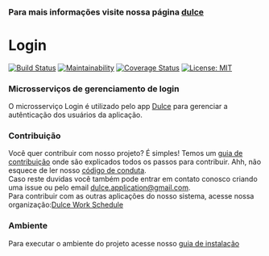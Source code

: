 ### Para mais informações visite nossa página [dulce](https://fga-gpp-mds.github.io/2018.1-Dulce_App/index.html)
# Login
[![Build Status](https://travis-ci.org/Dulce-Work-Schedule/2018.1-Dulce_Login.svg?branch=master)](https://travis-ci.org/Dulce-Work-Schedule/2018.1-Dulce_Login)
[![Maintainability](https://api.codeclimate.com/v1/badges/9b8d0ce78d370c5b60ff/maintainability)](https://codeclimate.com/github/Dulce-Work-Schedule/2018.1-Dulce_Login/maintainability)
[![Coverage Status](https://coveralls.io/repos/github/Dulce-Work-Schedule/2018.1-Dulce_Login/badge.svg?branch=)](https://coveralls.io/github/Dulce-Work-Schedule/2018.1-Dulce_Login?branch=)
[![License: MIT](https://img.shields.io/badge/License-MIT-yellow.svg)](https://opensource.org/licenses/MIT)

### Microsserviços de gerenciamento de login

O microsserviço Login é utilizado pelo app [Dulce](https://dulce-work-schedule.github.io/2018.1-Dulce_App/) para gerenciar a autênticação dos usuários da aplicação.


### Contribuição
Você quer contribuir com nosso projeto? É simples! Temos um [guia de contribuição](CONTRIBUTING.md) onde são explicados todos os passos para contribuir. Ahh, não esquece de ler nosso [código de conduta](CODE_OF_CONDUCT.md).   
Caso reste duvidas você também pode entrar em contato conosco criando uma issue ou pelo email dulce.application@gmail.com.  
Para contribuir com as outras aplicações do nosso sistema, acesse nossa organização:[Dulce Work Schedule](https://github.com/Dulce-Work-Schedule)

### Ambiente

Para executar o ambiente do projeto acesse nosso [guia de instalação](guia_de_instalacao.md)
